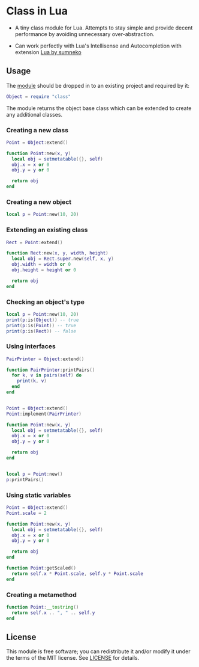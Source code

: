# Class in Lua

* A tiny class module for Lua. Attempts to stay simple and provide decent
performance by avoiding unnecessary over-abstraction.

* Can work perfectly with Lua's Intellisense and Autocompletion with extension [Lua by sumneko](https://marketplace.visualstudio.com/items?itemName=sumneko.lua)


## Usage

The [module](classic.lua) should be dropped in to an existing project and
required by it:

```lua
Object = require "class"
```

The module returns the object base class which can be extended to create any
additional classes.


### Creating a new class
```lua
Point = Object:extend()

function Point:new(x, y)
  local obj = setmetatable({}, self)
  obj.x = x or 0
  obj.y = y or 0

  return obj
end
```

### Creating a new object
```lua
local p = Point:new(10, 20)
```

### Extending an existing class
```lua
Rect = Point:extend()

function Rect:new(x, y, width, height)
  local obj = Rect.super.new(self, x, y)
  obj.width = width or 0
  obj.height = height or 0

  return obj
end
```

### Checking an object's type
```lua
local p = Point:new(10, 20)
print(p:is(Object)) -- true
print(p:is(Point)) -- true
print(p:is(Rect)) -- false 
```

### Using interfaces
```lua
PairPrinter = Object:extend()

function PairPrinter:printPairs()
  for k, v in pairs(self) do
    print(k, v)
  end
end


Point = Object:extend()
Point:implement(PairPrinter)

function Point:new(x, y)
  local obj = setmetatable({}, self)
  obj.x = x or 0
  obj.y = y or 0

  return obj
end


local p = Point:new()
p:printPairs()
```

### Using static variables
```lua
Point = Object:extend()
Point.scale = 2

function Point:new(x, y)
  local obj = setmetatable({}, self)
  obj.x = x or 0
  obj.y = y or 0

  return obj
end

function Point:getScaled()
  return self.x * Point.scale, self.y * Point.scale
end
```

### Creating a metamethod
```lua
function Point:__tostring()
  return self.x .. ", " .. self.y
end
```


## License

This module is free software; you can redistribute it and/or modify it under
the terms of the MIT license. See [LICENSE](LICENSE) for details.

